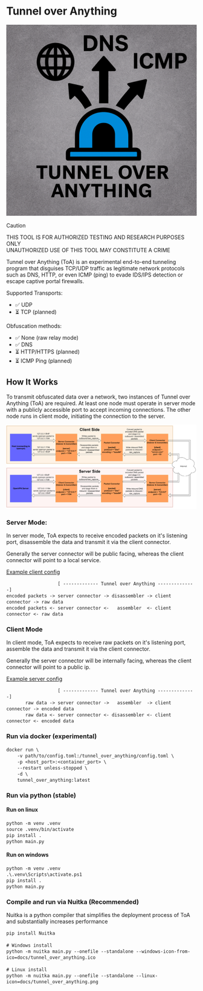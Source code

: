 # Tunnel over Anything
![ToA icon](docs/tunnel_over_anything.png)
> [!CAUTION]
> THIS TOOL IS FOR AUTHORIZED TESTING AND RESEARCH PURPOSES ONLY<br>
> UNAUTHORIZED USE OF THIS TOOL MAY CONSTITUTE A CRIME

Tunnel over Anything (ToA) is an experimental end-to-end tunneling program that disguises TCP/UDP traffic as legitimate network protocols such as DNS, HTTP, or even ICMP (ping) to evade IDS/IPS detection or escape captive portal firewalls.

Supported Transports:<br>
- ✅ UDP<br>
- ⏳ TCP (planned)<br>

Obfuscation methods:<br>
- ✅ None (raw relay mode)
- ✅ DNS
- ⏳ HTTP/HTTPS (planned)
- ⏳ ICMP Ping (planned)

## How It Works

To transmit obfuscated data over a network, two instances of Tunnel over Anything (ToA) are required. At least one node must operate in server mode with a publicly accessible port to accept incoming connections. The other node runs in client mode, initiating the connection to the server.

![Setup diagram](docs/tunnel_over_anything.svg)

### Server Mode:

In server mode, ToA expects to receive encoded packets on it's listening port, disassemble the data and transmit it via the client connector.

Generally the server connector will be public facing, whereas the client connector will point to a local service.

[Example client config](docs/client_side_config.toml)
```
                   [ ------------- Tunnel over Anything --------------]
encoded packets -> server connector -> disassembler -> client connector -> raw data
encoded packets <- server connector <-   assembler  <- client connector <- raw data
```
### Client Mode

In client mode, ToA expects to receive raw packets on it's listening port, assemble the data and transmit it via the client connector.

Generally the server connector will be internally facing, whereas the client connector will point to a public ip.

[Example server config](docs/server_side_config.toml)
```
                   [ ------------- Tunnel over Anything --------------]
       raw data -> server connector ->   assembler  -> client connector -> encoded data
       raw data <- server connector <- disassembler <- client connector <- encoded data
```

### Run via docker (experimental)
```
docker run \
    -v path/to/config.toml:/tunnel_over_anything/config.toml \
    -p <host_port>:<container_port> \
    --restart unless-stopped \
    -d \
    tunnel_over_anything:latest
```

### Run via python (stable)
#### Run on linux
```
python -m venv .venv
source .venv/bin/activate
pip install .
python main.py
```
#### Run on windows
```
python -m venv .venv
.\.venv\Scripts\activate.ps1
pip install .
python main.py
```

### Compile and run via Nuitka (Recommended)

Nuitka is a python compiler that simplifies the deployment process of ToA and substantially increases performance

```
pip install Nuitka

# Windows install
python -m nuitka main.py --onefile --standalone --windows-icon-from-ico=docs/tunnel_over_anything.ico

# Linux install
python -m nuitka main.py --onefile --standalone --linux-icon=docs/tunnel_over_anything.png
```